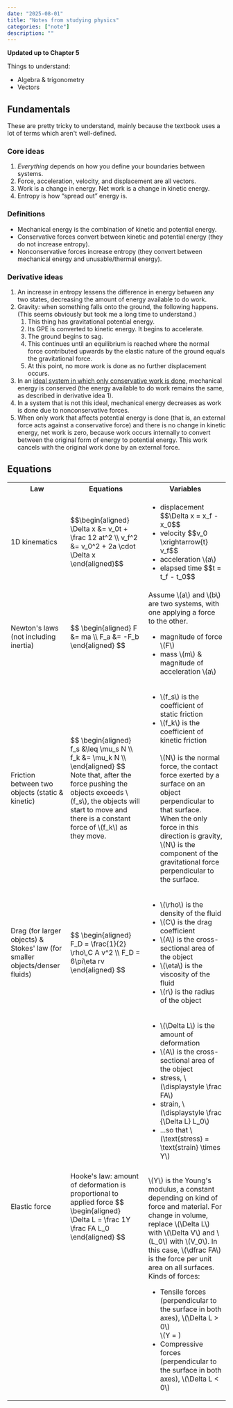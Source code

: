 ```yaml
---
date: "2025-08-01"
title: "Notes from studying physics"
categories: ["note"]
description: ""
---
```


**Updated up to Chapter 5**

Things to understand:

- Algebra & trigonometry
- Vectors

## Fundamentals

These are pretty tricky to understand, mainly because the textbook uses a lot of terms which aren't well-defined.

### Core ideas

1. _Everything_ depends on how you define your boundaries between systems.
2. Force, acceleration, velocity, and displacement are all vectors.
3. Work is a change in energy. Net work is a change in kinetic energy.
4. Entropy is how “spread out” energy is.

### Definitions

- Mechanical energy is the combination of kinetic and potential energy.
- Conservative forces convert between kinetic and potential energy (they do not increase entropy).
- Nonconservative forces increase entropy (they convert between mechanical energy and unusable/thermal energy).

### Derivative ideas

1. An increase in entropy lessens the difference in energy between any two states, decreasing the amount of energy available to do work.
2. Gravity: when something falls onto the ground, the following happens. (This seems obviously but took me a long time to understand.)
   1. This thing has gravitational potential energy.
   2. Its GPE is converted to kinetic energy. It begins to accelerate.
   3. The ground begins to sag.
   4. This continues until an equilibrium is reached where the normal force contributed upwards by the elastic nature of the ground equals the gravitational force.
   5. At this point, no more work is done as no further displacement occurs.
3. In an <u>ideal system in which only conservative work is done,</u> mechanical energy is conserved (the energy available to do work remains the same, as described in derivative idea 1).
4. In a system that is not this ideal, mechanical energy decreases as work is done due to nonconservative forces.
5. When only work that affects potential energy is done (that is, an external force acts against a conservative force) and there is no change in kinetic energy, net work is zero, because work occurs internally to convert between the original form of energy to potential energy. This work cancels with the original work done by an external force.

## Equations

<table>
  <tr>
    <th>Law</th>
    <th>Equations</th>
    <th>Variables</th>
  </tr>
  <tr>
    <td>1D kinematics</td>
    <td>
        $$\begin{aligned}
        \Delta x &= v_0t + \frac 12 at^2 \\
        v_f^2 &= v_0^2 + 2a \cdot \Delta x
        \end{aligned}$$
    </td>
    <td>
        <ul>
            <li>displacement $$\Delta x = x_f - x_0$$</li>
            <li>velocity $$v_0 \xrightarrow{t} v_f$$</li>
            <li>acceleration \(a\)</li>
            <li>elapsed time $$t = t_f - t_0$$</li>
        </ul>
    </td>
  </tr>
  <tr>
    <td>Newton's laws (not including inertia)</td>
    <td>
        $$
        \begin{aligned}
        F &= ma \\
        F_a &= -F_b
        \end{aligned}
        $$
    </td>
    <td>
        Assume \(a\) and \(b\) are two systems, with one applying a force to the other.
        <ul>
            <li>magnitude of force \(F\)</li>
            <li>mass \(m\) & magnitude of acceleration \(a\)</li>
        </ul>
    </td>
  </tr>
  <tr>
    <td>Friction between two objects (static & kinetic)</td>
    <td>
        $$
        \begin{aligned}
        f_s &\leq \mu_s N \\
        f_k &= \mu_k N \\
        \end{aligned}
        $$
        Note that, after the force pushing the objects exceeds \(f_s\), the objects will start to move and there is a constant force of \(f_k\) as they move.
    </td>
    <td>
        <ul>
            <li>\(f_s\) is the coefficient of static friction</li>
            <li>\(f_k\) is the coefficient of kinetic friction</li>
            <br>
            \(N\) is the normal force, the contact force exerted by a surface on an object perpendicular to that surface.<br> When the only force in this direction is gravity, \(N\) is the component of the gravitational force perpendicular to the surface.
        </ul>
    </td>
  </tr>
  <tr>
    <td>Drag (for larger objects) & Stokes' law (for smaller objects/denser fluids)</td>
    <td>
        $$
        \begin{aligned}
        F_D = \frac{1}{2} \rho\,C A v^2 \\
        F_D = 6\pi\eta rv
        \end{aligned}
        $$
    </td>
    <td>
        <ul>
            <li>\(\rho\) is the density of the fluid</li>
            <li>\(C\) is the drag coefficient</li>
            <li>\(A\) is the cross-sectional area of the object</li>
            <li>\(\eta\) is the viscosity of the fluid</li>
            <li>\(r\) is the radius of the object</li>
        </ul>
    </td>
  </tr>
  <tr>
    <td>Elastic force</td>
    <td>
        Hooke's law: amount of deformation is proportional to applied force
        $$
        \begin{aligned}
        \Delta L = \frac 1Y \frac FA L_0
        \end{aligned}
        $$
    </td>
    <td>
        <ul>
            <li>\(\Delta L\) is the amount of deformation</li>
            <li>\(A\) is the cross-sectional area of the object</li>
            <li>stress, \(\displaystyle \frac FA\)</li>
            <li>strain, \(\displaystyle \frac {\Delta L} L_0\)</li>
            <li>...so that \(\text{stress} = \text{strain} \times Y\)</li>
        </ul>
        <br>
       \(Y\) is the Young's modulus, a constant depending on kind of force and material.
       For change in volume, replace \(\Delta L\) with \(\Delta V\) and \(L_0\) with \(V_0\). In this case, \(\dfrac FA\) is the force per unit area on all surfaces.
       Kinds of forces:
        <ul>
            <li>
            Tensile forces (perpendicular to the surface in both axes),
            \(\Delta L > 0\)
            <br>
            \(Y = )
            </li>
            <li>Compressive forces (perpendicular to the surface in both axes),
                \(\Delta L < 0\)</li>
        </ul>
    </td>
  </tr>
</table>
